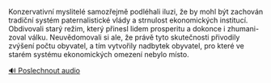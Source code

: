 
Konzervativní myslitelé samozřejmě podléhali iluzi, že by mohl být zachován tradiční systém paternalistické vlády a strnulost ekonomických institucí. Obdivovali starý režim, který přinesl lidem prosperitu a dokonce i zhumani-zoval válku. Neuvědomovali si ale, že právě tyto skutečnosti přivodily zvýšení počtu obyvatel, a tím vytvořily nadbytek obyvatel, pro které ve starém systému ekonomických omezení nebylo místo.

[🔊 Poslechnout audio](/data/7-paragraphs/audio/chapter_168/para_001-Konzervativn-myslitel-samozejm-podlhali-iluzi.mp3)
